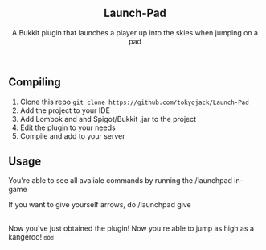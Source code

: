 <h2  align="center">Launch-Pad</h2>
<p  align="center">A Bukkit plugin that launches a player up into the skies when jumping on a pad</p>

<br/>

## Compiling

1. Clone this repo ```git clone https://github.com/tokyojack/Launch-Pad```
2. Add the project to your IDE
3. Add Lombok and and Spigot/Bukkit .jar to the project 
4. Edit the plugin to your needs
5. Compile and add to your server

## Usage

You're able to see all avaliale commands by running the /launchpad in-game

If you want to give yourself arrows, do /launchpad give <type>

##

Now you've just obtained the plugin! Now you're able to jump as high as a kangeroo! ```ಠoಠ```
